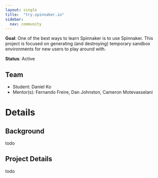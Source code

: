```yaml
---
layout: single
title:  "try.spinnaker.io"
sidebar:
  nav: community
---
```

**Goal**: One of the best ways to learn Spinnaker is to use Spinnaker. This project is focused on generating (and destroying) temporary sandbox environments for new users to play around with.

**Status**: Active

## Team
- Student: Daniel Ko
- Mentor(s): Fernando Freire, Dan Johnston, Cameron Motevasselani

# Details

## Background
todo

## Project Details
todo
